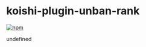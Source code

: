 # koishi-plugin-unban-rank

[![npm](https://img.shields.io/npm/v/koishi-plugin-unban-rank?style=flat-square)](https://www.npmjs.com/package/koishi-plugin-unban-rank)

undefined
